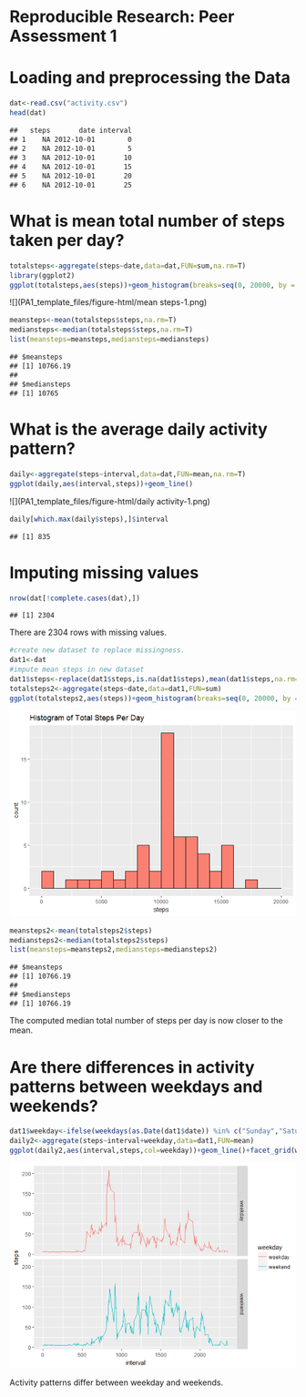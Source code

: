 # Reproducible Research: Peer Assessment 1


# Loading and preprocessing the Data


```r
dat<-read.csv("activity.csv")
head(dat)
```

```
##   steps       date interval
## 1    NA 2012-10-01        0
## 2    NA 2012-10-01        5
## 3    NA 2012-10-01       10
## 4    NA 2012-10-01       15
## 5    NA 2012-10-01       20
## 6    NA 2012-10-01       25
```

# What is mean total number of steps taken per day?

```r
totalsteps<-aggregate(steps~date,data=dat,FUN=sum,na.rm=T)
library(ggplot2)
ggplot(totalsteps,aes(steps))+geom_histogram(breaks=seq(0, 20000, by = 1000),fill="salmon",color="black")+ggtitle("Histogram of Total Steps Per Day")
```

![](PA1_template_files/figure-html/mean steps-1.png)<!-- -->

```r
meansteps<-mean(totalsteps$steps,na.rm=T)
mediansteps<-median(totalsteps$steps,na.rm=T)
list(meansteps=meansteps,mediansteps=mediansteps)
```

```
## $meansteps
## [1] 10766.19
## 
## $mediansteps
## [1] 10765
```

# What is the average daily activity pattern?

```r
daily<-aggregate(steps~interval,data=dat,FUN=mean,na.rm=T)
ggplot(daily,aes(interval,steps))+geom_line()
```

![](PA1_template_files/figure-html/daily activity-1.png)<!-- -->

```r
daily[which.max(daily$steps),]$interval
```

```
## [1] 835
```

# Imputing missing values

```r
nrow(dat[!complete.cases(dat),])
```

```
## [1] 2304
```
There are 2304 rows with missing values. 

```r
#create new dataset to replace missingness. 
dat1<-dat
#impute mean steps in new dataset
dat1$steps<-replace(dat1$steps,is.na(dat1$steps),mean(dat1$steps,na.rm=T))
totalsteps2<-aggregate(steps~date,data=dat1,FUN=sum)
ggplot(totalsteps2,aes(steps))+geom_histogram(breaks=seq(0, 20000, by = 1000),fill="salmon",color="black")+ggtitle("Histogram of Total Steps Per Day")
```

![](PA1_template_files/figure-html/impute-1.png)<!-- -->

```r
meansteps2<-mean(totalsteps2$steps)
mediansteps2<-median(totalsteps2$steps)
list(meansteps=meansteps2,mediansteps=mediansteps2)
```

```
## $meansteps
## [1] 10766.19
## 
## $mediansteps
## [1] 10766.19
```
The computed median total number of steps per day is now closer to the mean. 

# Are there differences in activity patterns between weekdays and weekends?

```r
dat1$weekday<-ifelse(weekdays(as.Date(dat1$date)) %in% c("Sunday","Saturday"),"weekend","weekday")
daily2<-aggregate(steps~interval+weekday,data=dat1,FUN=mean)
ggplot(daily2,aes(interval,steps,col=weekday))+geom_line()+facet_grid(weekday~.)
```

![](PA1_template_files/figure-html/weekday-1.png)<!-- -->

Activity patterns differ between weekday and weekends. 
